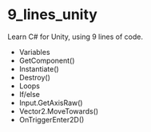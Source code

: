 # 9_lines_unity
Learn C# for Unity, using 9 lines of code.

- Variables
- GetComponent()
- Instantiate()
- Destroy()
- Loops
- If/else
- Input.GetAxisRaw()
- Vector2.MoveTowards()
- OnTriggerEnter2D()
